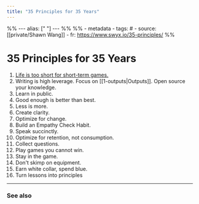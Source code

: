 ```yaml
---
title: "35 Principles for 35 Years"
---
```

%% ---
alias: [" "]
--- %%
%% - metadata
	- tags: #
	- source: [[private/Shawn Wang]]
	- fr: https://www.swyx.io/35-principles/
%%

# 35 Principles for 35 Years
1. [Life is too short for short-term games.](https://twitter.com/swyx/status/1281424520100737025?ref_src=twsrc%5Etfw%7Ctwcamp%5Etweetembed%7Ctwterm%5E1281424520100737025%7Ctwgr%5E%7Ctwcon%5Es1_&ref_url=https%3A%2F%2Fwww.swyx.io%2F35-principles)
2. Writing is high leverage. Focus on [[1-outputs|Outputs]]. Open source your knowledge. 
3. Learn in public.
4. Good enough is better than best.
5. Less is more.
6. Create clarity.
7. Optimize for change.
8. Build an Empathy Check Habit.
9. Speak succinctly.
10. Optimize for retention, not consumption.
11. Collect questions. 
12. Play games you cannot win.
13. Stay in the game. 
14. Don't skimp on equipment.
15. Earn white collar, spend blue.
16. Turn lessons into principles

-------------
### See also